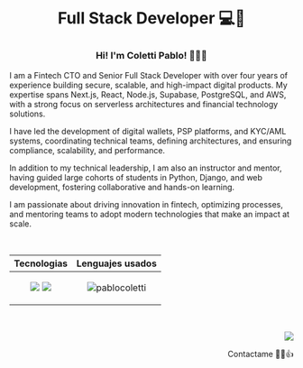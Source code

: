 # <p align="center">Full Stack Developer 💻🚀</p>

### <p align="center">Hi! I'm Coletti Pablo! 👋🧑‍💻</p>

<p>
  I am a Fintech CTO and Senior Full Stack Developer with over four years of experience building secure, scalable, and high-impact digital products. My expertise spans Next.js, React, Node.js, Supabase, PostgreSQL, and AWS, with a strong focus on serverless architectures and financial technology solutions.
</p>

<p>
  I have led the development of digital wallets, PSP platforms, and KYC/AML systems, coordinating technical teams, defining architectures, and ensuring compliance, scalability, and performance.
</p>

<p>
  In addition to my technical leadership, I am also an instructor and mentor, having guided large cohorts of students in Python, Django, and web development, fostering collaborative and hands-on learning.
</p>

<p>
  I am passionate about driving innovation in fintech, optimizing processes, and mentoring teams to adopt modern technologies that make an impact at scale.
</p>

<br>

| Tecnologias                                                 | Lenguajes usados                                           |
|------------------------------------------------------------|-----------------------------------------------------------|
| <p align="center"><a href="https://skillicons.dev"><img src="https://skillicons.dev/icons?i=js,vue,react,next,html,css&theme=dark" /></a> <a href="https://skillicons.dev"><img src="https://skillicons.dev/icons?i=python,django,java,spring,mysql,git,docker&theme=dark" /></a></p> | <p align="center"><img src="https://github-readme-stats.vercel.app/api/top-langs/?username=pablocoletti&layout=compact" alt="pablocoletti" /></p> |
<br>
<p align="end">
  <a href="https://www.linkedin.com/in/pablo-coletti-012179226/" target="_blank">
    <img src="https://skillicons.dev/icons?i=linkedin&theme=dark" />
  </a>
  <p align="end">Contactame 🧑‍💻👍</p>
</p>


